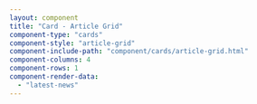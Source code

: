 ```yaml
---
layout: component
title: "Card - Article Grid"
component-type: "cards"
component-style: "article-grid"
component-include-path: "component/cards/article-grid.html"
component-columns: 4
component-rows: 1
component-render-data:
  - "latest-news"
---
```

